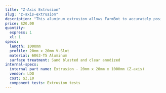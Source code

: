 ```yaml
---
title: "Z-Axis Extrusion"
slug: "z-axis-extrusion"
description: "This aluminum extrusion allows FarmBot to accurately position the 3-in-1 tool head in the z-direction. It slides through the vertically aligned wheels on the front of the cross-slide."
price: $20.00
quantity:
  express: 1
  xl: 1
specs:
  length: 1000mm
  profile: 20mm x 20mm V-Slot
  material: 6063-T5 Aluminum
  surface treatment: Sand blasted and clear anodized
internal-specs:
  internal part name: Extrusion - 20mm x 20mm x 1000mm (Z-axis)
  vendor: LDO
  cost: $3.10
  component tests: Extrusion tests
---
```

